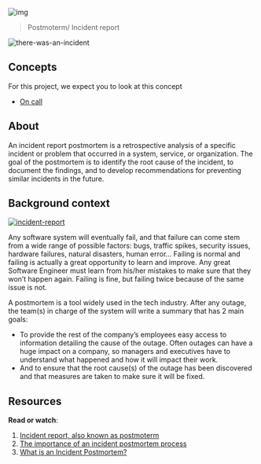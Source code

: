 
![img](https://assets.imaginablefutures.com/media/images/ALX_Logo.max-200x150.png)
  > Postmoterm/ Incident report


![there-was-an-incident](https://media4.giphy.com/media/Qn22Z5fV7L81FnIGem/200w.webp?cid=ecf05e47vp8fn7e5wcsme8ym4jxgw820xzika7f5t5zl5on6&ep=v1_gifs_search&rid=200w.webp&ct=g)

## Concepts
For this project, we expect you to look at this concept
- [On call](https://intranet.alxswe.com/concepts/39)

## About
An incident report postmortem is a retrospective analysis of a specific incident or problem that occurred in a system, service, or organization. The goal of the postmortem is to identify the root cause of the incident, to document the findings, and to develop recommendations for preventing similar incidents in the future.

## Background context

[![incident-report](https://img.youtube.com/vi/rp5cVMNmbro/0.jpg)](https://www.youtube.com/watch?v=rp5cVMNmbro "Incident Report")

Any software system will eventually fail, and that failure can come stem from a wide range of possible factors: bugs, traffic spikes, security issues, hardware failures, natural disasters, human error… Failing is normal and failing is actually a great opportunity to learn and improve. Any great Software Engineer must learn from his/her mistakes to make sure that they won’t happen again. Failing is fine, but failing twice because of the same issue is not.

A postmortem is a tool widely used in the tech industry. After any outage, the team(s) in charge of the system will write a summary that has 2 main goals:

- To provide the rest of the company’s employees easy access to information detailing the cause of the outage. Often outages can have a huge impact on a company, so managers and executives have to understand what happened and how it will impact their work.
- And to ensure that the root cause(s) of the outage has been discovered and that measures are taken to make sure it will be fixed.

## Resources
__Read or watch__:

1. [Incident report, also known as postmoterm](https://sysadmincasts.com/episodes/20-how-to-write-an-incident-report-postmortem)
2. [The importance of an incident postmortem process](https://www.atlassian.com/incident-management/postmortem)
3. [What is an Incident Postmortem?](https://www.pagerduty.com/resources/learn/incident-postmortem/)
